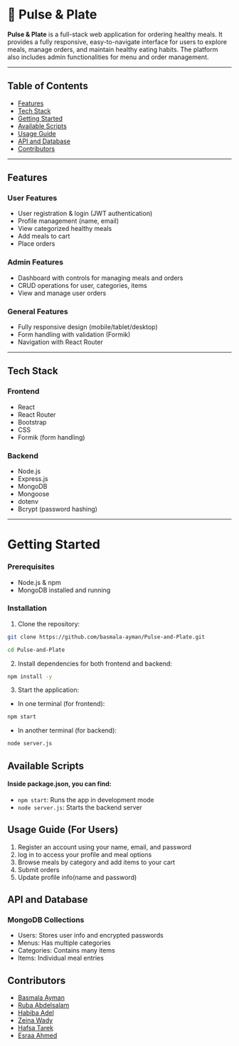 # 🥗 Pulse & Plate

**Pulse & Plate** is a full-stack web application for ordering healthy meals. It provides a fully responsive, easy-to-navigate interface for users to explore meals, manage orders, and maintain healthy eating habits. The platform also includes admin functionalities for menu and order management.

---

## Table of Contents

- [Features](#features)
- [Tech Stack](#tech-stack)
- [Getting Started](#getting-started)
- [Available Scripts](#available-scripts)
- [Usage Guide](#usage-guide-for-users)
- [API and Database](#api-and-database)
- [Contributors](#contributors)

---

## Features

### User Features
- User registration & login (JWT authentication)
- Profile management (name, email)
- View categorized healthy meals
- Add meals to cart
- Place orders

### Admin Features
- Dashboard with controls for managing meals and orders
- CRUD operations for user, categories, items
- View and manage user orders

### General Features
- Fully responsive design (mobile/tablet/desktop)
- Form handling with validation (Formik)
- Navigation with React Router

---

## Tech Stack

### Frontend
- React
- React Router
- Bootstrap
- CSS
- Formik (form handling)

### Backend
- Node.js
- Express.js
- MongoDB
- Mongoose
- dotenv 
- Bcrypt (password hashing)

---

# Getting Started

### Prerequisites
- Node.js & npm
- MongoDB installed and running

### Installation

1. Clone the repository:
 ```bash
git clone https://github.com/basmala-ayman/Pulse-and-Plate.git

 cd Pulse-and-Plate
 ```

 2. Install dependencies for both frontend and backend:

 ```bash
npm install -y
```

3. Start the application:
 - In one terminal (for frontend):
 ```bash
 npm start
 ```
 - In another terminal (for backend):
 ```bash
 node server.js
 ```

 ## Available Scripts
 #### Inside package.json, you can find:
 - `npm start`: Runs the app in development mode
 - `node server.js`: Starts the backend server  

 ## Usage Guide (For Users)
 1. Register an account using your name, email, and password
 2. log in to access your profile and meal options
 3. Browse meals by category and add items to your cart
 4. Submit orders 
 5. Update profile info(name and password)

 ## API and Database
 ### MongoDB Collections
 - Users: Stores user info and encrypted passwords
 - Menus: Has multiple categories
 - Categories: Contains many items
 - Items: Individual meal entries

 ## Contributors
 - [Basmala Ayman](https://github.com/basmala-ayman)
 - [Ruba Abdelsalam](https://github.com/Rrr3rrr2004)
 - [Habiba Adel](https://github.com/Habiba-Adel)
 - [Zeina Wady](https://github.com/zeinawady)
 - [Hafsa Tarek](https://github.com/HafsaTarek)
 - [Esraa Ahmed](https://github.com/2004esra)


